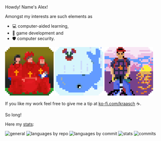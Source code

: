 
Howdy! Name's Alex!

Amongst my interests are such elements as 

 - 💻 computer-aided learning,
 - 🎲 game development and
 - 🛡️ computer security.

<!--
[![NobodyExpects](./data/spanish-inq_v00.gif)](https://www.youtube.com/watch?v=D5Df191WJ3o)
[![FourtyTwo](./data/whale+petunia_v00.gif)](https://www.youtube.com/watch?v=THSY7-CxKnQ)
[![Kintaro](./data/kintaro_v00.gif)](https://www.youtube.com/watch?v=wPXk_rcrUjY)
-->

![NobodyExpects](./data/spanish-inq_v00.gif)
![FourtyTwo](./data/whale+petunia_v00.gif)
![Kintaro](./data/kintaro_v00.gif)

If you like my work feel free to give me a tip at [ko-fi.com/kraasch](https://ko-fi.com/kraasch) ☕.

So long!

Here my [stats](https://github-profile-summary-cards.vercel.app/demo.html):

![general](http://github-profile-summary-cards.vercel.app/api/cards/profile-details?username=kraasch&theme=default)
![languages by repo](http://github-profile-summary-cards.vercel.app/api/cards/repos-per-language?username=kraasch&theme=default)
![languages by commit](http://github-profile-summary-cards.vercel.app/api/cards/most-commit-language?username=kraasch&theme=default)
![stats](http://github-profile-summary-cards.vercel.app/api/cards/stats?username=kraasch&theme=default)
![commits](http://github-profile-summary-cards.vercel.app/api/cards/productive-time?username=kraasch&theme=default&utcOffset=8)

